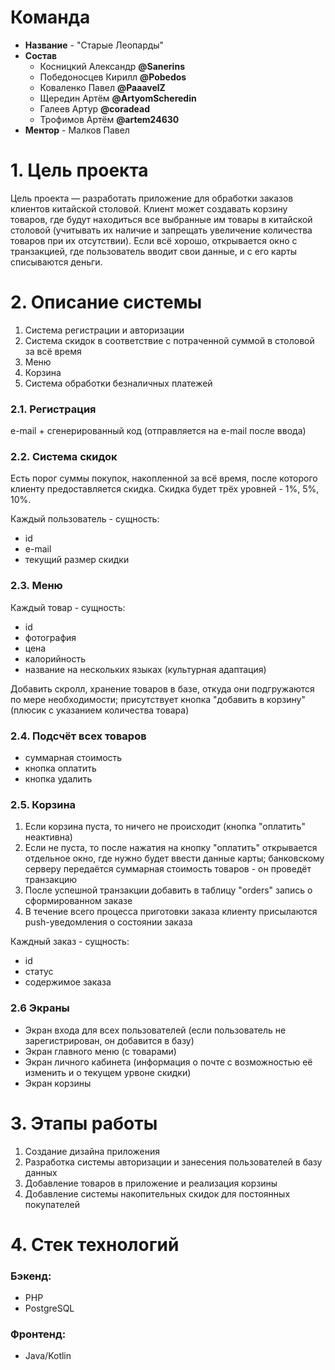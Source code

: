 # Команда
- <b>Название</b> - "Старые Леопарды"
- <b>Состав</b>
   - Косницкий Александр <b>@Sanerins</b>
   - Победоносцев Кирилл <b>@Pobedos</b>
   - Коваленко Павел <b>@PaaavelZ</b>
   - Щередин Артём <b>@ArtyomScheredin</b>
   - Галеев Артур <b>@coradead</b>
   - Трофимов Артём <b>@artem24630</b>
- <b>Ментор</b> - Малков Павел

# 1. Цель проекта

Цель проекта — разработать приложение для обработки заказов клиентов китайской столовой. Клиент может создавать корзину
товаров, где будут находиться все выбранные им товары в китайской столовой (учитывать их наличие и запрещать увеличение
количества товаров при их отсутствии). Если всё хорошо, открывается окно с транзакцией, где пользователь вводит свои
данные, и с его карты списываются деньги.

# 2. Описание системы

1. Система регистрации и авторизации
2. Система скидок в соответствие с потраченной суммой в столовой за всё время
3. Меню
4. Корзина
5. Система обработки безналичных платежей

### 2.1. Регистрация

e-mail + сгенерированный код (отправляется на e-mail после ввода)

### 2.2. Система скидок

Есть порог суммы покупок, накопленной за всё время, после которого клиенту предоставляется скидка. Скидка будет трёх
уровней - 1%, 5%, 10%.

Каждый пользователь - сущность:
- id
- e-mail
- текущий размер скидки

### 2.3. Меню

Каждый товар - сущность:
- id
- фотография
- цена
- калорийность
- название на нескольких языках (культурная адаптация)

Добавить скролл, хранение товаров в базе, откуда они подгружаются по мере необходимости; присутствует кнопка "добавить в корзину" (плюсик с
указанием количества товара)

### 2.4. Подсчёт всех товаров

- cуммарная стоимость
- кнопка оплатить
- кнопка удалить

### 2.5. Корзина

1) Если корзина пуста, то ничего не происходит (кнопка "оплатить" неактивна)
2) Если не пуста, то после нажатия на кнопку "оплатить" открывается отдельное окно, где нужно будет ввести данные карты; банковскому серверу передаётся суммарная
   стоимость товаров - он проведёт транзакцию
3) После успешной транзакции добавить в таблицу "orders" запись о сформированном заказе
4) В течение всего процесса приготовки заказа клиенту присылаются push-уведомления о состоянии заказа

Каждный заказ - сущность:
- id
- статус 
- содержимое заказа

### 2.6 Экраны

- Экран входа для всех пользователей (если пользователь не зарегистрирован, он добавится в базу)
- Экран главного меню (с товарами)
- Экран личного кабинета (информация о почте с возможностью её изменить и о текущем урвоне скидки)
- Экран корзины

# 3. Этапы работы
1) Создание дизайна приложения
2) Разработка системы авторизации и занесения пользователей в базу данных
3) Добавление товаров в приложение и реализация корзины
4) Добавление системы накопительных скидок для постоянных покупателей

# 4. Стек технологий

### Бэкенд:

- PHP
- PostgreSQL

### Фронтенд:

- Java/Kotlin

